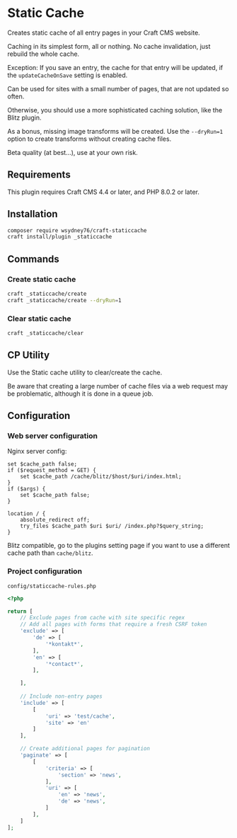 # Static Cache

Creates static cache of all entry pages in your Craft CMS website.

Caching in its simplest form, all or nothing. No cache invalidation, just rebuild the whole cache.

Exception: If you save an entry, the cache for that entry will be updated, if the `updateCacheOnSave` setting is enabled.

Can be used for sites with a small number of pages, that are not updated so often.

Otherwise, you should use a more sophisticated caching solution, like the Blitz plugin.

As a bonus, missing image transforms will be created. Use the `--dryRun=1` option to create transforms without creating cache files.

Beta quality (at best...), use at your own risk.

## Requirements

This plugin requires Craft CMS 4.4 or later, and PHP 8.0.2 or later.


## Installation

```bash
composer require wsydney76/craft-staticcache
craft install/plugin _staticcache
```

## Commands

### Create static cache

```bash
craft _staticcache/create
craft _staticcache/create --dryRun=1
```

### Clear static cache

```bash
craft _staticcache/clear
```

## CP Utility

Use the Static cache utility to clear/create the cache. 

Be aware that creating a large number of cache files via a web request may be problematic, although it is done in a queue job.

## Configuration

### Web server configuration

Nginx server config:

```nginx
set $cache_path false;
if ($request_method = GET) {
    set $cache_path /cache/blitz/$host/$uri/index.html;
}
if ($args) {
    set $cache_path false;
}

location / {
    absolute_redirect off;
    try_files $cache_path $uri $uri/ /index.php?$query_string;
}
```

Blitz compatible, go to the plugins setting page if you want to use a different cache path than `cache/blitz`.

### Project configuration

`config/staticcache-rules.php`

```php
<?php

return [
    // Exclude pages from cache with site specific regex
    // Add all pages with forms that require a fresh CSRF token
    'exclude' => [
        'de' => [
            '*kontakt*',
        ],
        'en' => [
            '*contact*',
        ],

    ],
    
    // Include non-entry pages
    'include' => [
        [
            'uri' => 'test/cache', 
            'site' => 'en'
        ]
    ],    

    // Create additional pages for pagination
    'paginate' => [
        [
            'criteria' => [
                'section' => 'news',
            ],
            'uri' => [
                'en' => 'news',
                'de' => 'news',
            ]
        ],
    ]
];
```


